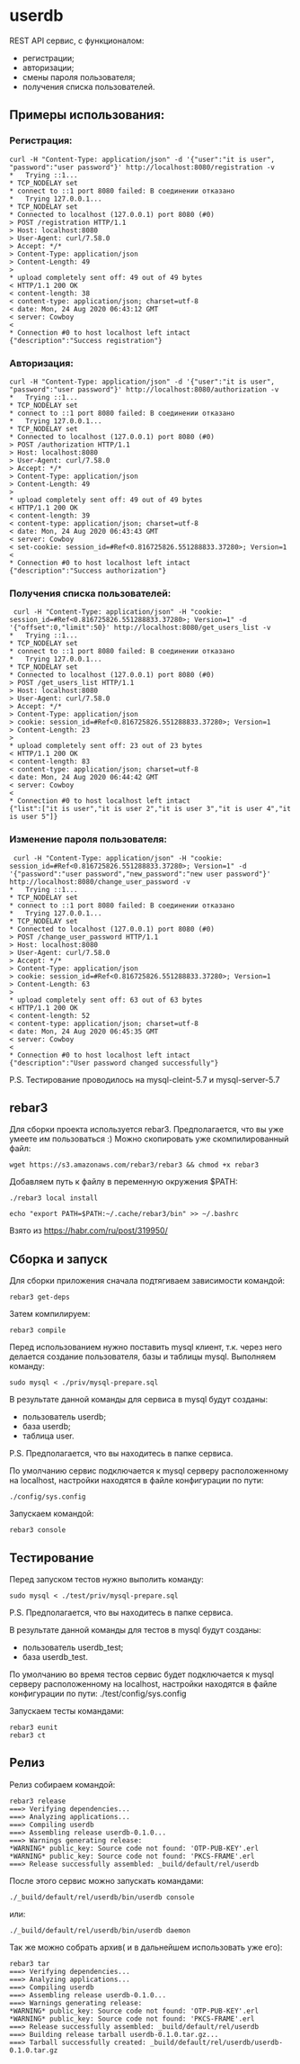 # userdb

REST API сервис, с функционалом:
- регистрации;
- авторизации;
- смены пароля пользователя;
- получения списка пользователей.

## Примеры использования:
### Регистрация:
```
curl -H "Content-Type: application/json" -d '{"user":"it is user", "password":"user password"}' http://localhost:8080/registration -v
*   Trying ::1...
* TCP_NODELAY set
* connect to ::1 port 8080 failed: В соединении отказано
*   Trying 127.0.0.1...
* TCP_NODELAY set
* Connected to localhost (127.0.0.1) port 8080 (#0)
> POST /registration HTTP/1.1
> Host: localhost:8080
> User-Agent: curl/7.58.0
> Accept: */*
> Content-Type: application/json
> Content-Length: 49
>
* upload completely sent off: 49 out of 49 bytes
< HTTP/1.1 200 OK
< content-length: 38
< content-type: application/json; charset=utf-8
< date: Mon, 24 Aug 2020 06:43:12 GMT
< server: Cowboy
<
* Connection #0 to host localhost left intact
{"description":"Success registration"}
```

### Авторизация:
```
curl -H "Content-Type: application/json" -d '{"user":"it is user", "password":"user password"}' http://localhost:8080/authorization -v
*   Trying ::1...
* TCP_NODELAY set
* connect to ::1 port 8080 failed: В соединении отказано
*   Trying 127.0.0.1...
* TCP_NODELAY set
* Connected to localhost (127.0.0.1) port 8080 (#0)
> POST /authorization HTTP/1.1
> Host: localhost:8080
> User-Agent: curl/7.58.0
> Accept: */*
> Content-Type: application/json
> Content-Length: 49
>
* upload completely sent off: 49 out of 49 bytes
< HTTP/1.1 200 OK
< content-length: 39
< content-type: application/json; charset=utf-8
< date: Mon, 24 Aug 2020 06:43:43 GMT
< server: Cowboy
< set-cookie: session_id=#Ref<0.816725826.551288833.37280>; Version=1
<
* Connection #0 to host localhost left intact
{"description":"Success authorization"}
```

### Получения списка пользователей:
```
 curl -H "Content-Type: application/json" -H "cookie: session_id=#Ref<0.816725826.551288833.37280>; Version=1" -d '{"offset":0,"limit":50}' http://localhost:8080/get_users_list -v
*   Trying ::1...
* TCP_NODELAY set
* connect to ::1 port 8080 failed: В соединении отказано
*   Trying 127.0.0.1...
* TCP_NODELAY set
* Connected to localhost (127.0.0.1) port 8080 (#0)
> POST /get_users_list HTTP/1.1
> Host: localhost:8080
> User-Agent: curl/7.58.0
> Accept: */*
> Content-Type: application/json
> cookie: session_id=#Ref<0.816725826.551288833.37280>; Version=1
> Content-Length: 23
>
* upload completely sent off: 23 out of 23 bytes
< HTTP/1.1 200 OK
< content-length: 83
< content-type: application/json; charset=utf-8
< date: Mon, 24 Aug 2020 06:44:42 GMT
< server: Cowboy
<
* Connection #0 to host localhost left intact
{"list":["it is user","it is user 2","it is user 3","it is user 4","it is user 5"]}
```

### Изменение пароля пользователя:
```
 curl -H "Content-Type: application/json" -H "cookie: session_id=#Ref<0.816725826.551288833.37280>; Version=1" -d '{"password":"user password","new_password":"new user password"}' http://localhost:8080/change_user_password -v
*   Trying ::1...
* TCP_NODELAY set
* connect to ::1 port 8080 failed: В соединении отказано
*   Trying 127.0.0.1...
* TCP_NODELAY set
* Connected to localhost (127.0.0.1) port 8080 (#0)
> POST /change_user_password HTTP/1.1
> Host: localhost:8080
> User-Agent: curl/7.58.0
> Accept: */*
> Content-Type: application/json
> cookie: session_id=#Ref<0.816725826.551288833.37280>; Version=1
> Content-Length: 63
>
* upload completely sent off: 63 out of 63 bytes
< HTTP/1.1 200 OK
< content-length: 52
< content-type: application/json; charset=utf-8
< date: Mon, 24 Aug 2020 06:45:35 GMT
< server: Cowboy
<
* Connection #0 to host localhost left intact
{"description":"User password changed successfully"}
```

P.S. Тестирование проводилось на mysql-cleint-5.7 и mysql-server-5.7

## rebar3

Для сборки проекта используется rebar3. Предполагается, что вы уже умеете им пользоваться :)
Можно скопировать уже скомпилированный файл:
```
wget https://s3.amazonaws.com/rebar3/rebar3 && chmod +x rebar3
```
Добавляем путь к файлу в переменную окружения $PATH:
```
./rebar3 local install
```
```
echo "export PATH=$PATH:~/.cache/rebar3/bin" >> ~/.bashrc
```
Взято из https://habr.com/ru/post/319950/

## Сборка и запуск

Для сборки приложения сначала подтягиваем зависимости командой:
```
rebar3 get-deps
```
Затем компилируем:
```
rebar3 compile
```

Перед использованием нужно поставить mysql клиент, т.к. через него
делается создание пользователя, базы и таблицы mysql. Выполняем команду:
```
sudo mysql < ./priv/mysql-prepare.sql
```
В результате данной команды для сервиса в mysql будут созданы:
* пользователь userdb;
* база userdb;
* таблица user.

P.S. Предполагается, что вы находитесь в папке сервиса.

По умолчанию сервис подключается к mysql серверу расположенному на localhost,
настройки находятся в файле конфигурации по пути:
```
./config/sys.config
```

Запускаем  командой:
```
rebar3 console
```

## Тестирование

Перед запуском тестов нужно выполить команду:
```
sudo mysql < ./test/priv/mysql-prepare.sql
```

P.S. Предполагается, что вы находитесь в папке сервиса.

В результате данной команды для тестов в mysql будут созданы:
* пользователь userdb_test;
* база userdb_test.

По умолчанию во время тестов сервис будет подключается к mysql серверу расположенному
на localhost, настройки находятся в файле конфигурации по пути:
./test/config/sys.config

Запускаем тесты командами:
```
rebar3 eunit
rebar3 ct
```

## Релиз

Релиз собираем командой:
```
rebar3 release
===> Verifying dependencies...
===> Analyzing applications...
===> Compiling userdb
===> Assembling release userdb-0.1.0...
===> Warnings generating release:
*WARNING* public_key: Source code not found: 'OTP-PUB-KEY'.erl
*WARNING* public_key: Source code not found: 'PKCS-FRAME'.erl
===> Release successfully assembled: _build/default/rel/userdb
```

После этого сервис можно запускать командами:
```
./_build/default/rel/userdb/bin/userdb console
```
или:
```
./_build/default/rel/userdb/bin/userdb daemon
```

Так же можно собрать архив( и в дальнейшем использовать уже его):
```
rebar3 tar
===> Verifying dependencies...
===> Analyzing applications...
===> Compiling userdb
===> Assembling release userdb-0.1.0...
===> Warnings generating release:
*WARNING* public_key: Source code not found: 'OTP-PUB-KEY'.erl
*WARNING* public_key: Source code not found: 'PKCS-FRAME'.erl
===> Release successfully assembled: _build/default/rel/userdb
===> Building release tarball userdb-0.1.0.tar.gz...
===> Tarball successfully created: _build/default/rel/userdb/userdb-0.1.0.tar.gz
```

